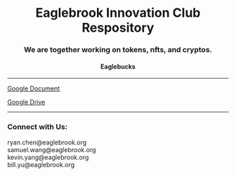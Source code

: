<h1 align="center">Eaglebrook Innovation Club Respository</h1>
<h3 align="center">We are together working on tokens, nfts, and cryptos.</h3>
<h4 align="center">Eaglebucks</h4>

<hr>

[Google Document](https://docs.google.com/document/d/17VurvV4Vw8PRnxgFYYK6ZWfChlDg0RXC67Mdx4sz2lE/edit?usp=sharing)

[Google Drive](https://drive.google.com/drive/folders/1boTM6XjtIssUShv2es7QjfwdK2AKQc6S?usp=sharing)
<hr>

<h3>Connect with Us:</h3>
<p>
    ryan.chen@eaglebrook.org<br>
    samuel.wang@eaglebrook.org<br>
    kevin.yang@eaglebrook.org<br>
    bill.yu@eaglebrook.org<br>
</p>